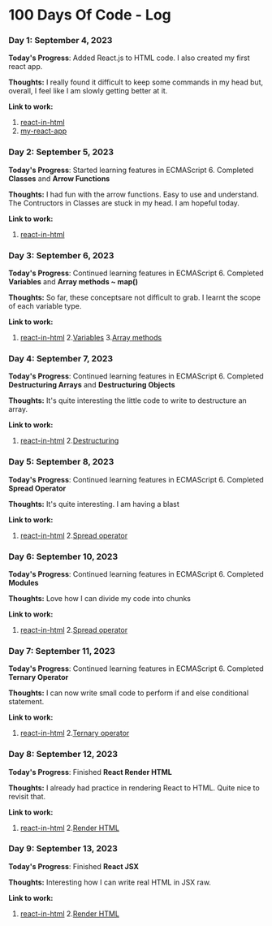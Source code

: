 # 100 Days Of Code - Log

### Day 1: September 4, 2023

**Today's Progress**: Added React.js to HTML code. I also created my first react app.

**Thoughts:** I really found it difficult to keep some commands in my head but, overall, I feel like I am slowly getting better at it.

**Link to work:** 
1. [react-in-html](https://github.com/sdabbey/React-tutorial/tree/main/react-in-html)
2. [my-react-app](https://github.com/sdabbey/React-tutorial/tree/main/my-react-app)


### Day 2: September 5, 2023
**Today's Progress**: Started learning features in ECMAScript 6. Completed **Classes** and **Arrow Functions**

**Thoughts:** I had fun with the arrow functions. Easy to use and understand. The Contructors in Classes are stuck in my head. I am hopeful today.

**Link to work:** 
1. [react-in-html](https://github.com/sdabbey/React-tutorial/blob/master/main.html)


### Day 3: September 6, 2023
**Today's Progress**: Continued learning features in ECMAScript 6. Completed **Variables** and **Array methods ~ map()**

**Thoughts:** So far, these conceptsare not difficult to grab. I learnt the scope of each variable type.

**Link to work:** 
1. [react-in-html](https://github.com/sdabbey/React-tutorial/blob/master/main.html)
2.[Variables](https://www.w3schools.com/react/react_es6_variables.asp)
3.[Array methods](https://www.w3schools.com/react/react_es6_array_methods.asp)


### Day 4: September 7, 2023
**Today's Progress**: Continued learning features in ECMAScript 6. Completed **Destructuring Arrays** and **Destructuring Objects**

**Thoughts:** It's quite interesting the little code to write to destructure an array.

**Link to work:** 
1. [react-in-html](https://github.com/sdabbey/React-tutorial/blob/master/main.html)
2.[Destructuring](https://www.w3schools.com/react/react_es6_destructuring.asp)


### Day 5: September 8, 2023
**Today's Progress**: Continued learning features in ECMAScript 6. Completed **Spread Operator**

**Thoughts:** It's quite interesting. I am having a blast

**Link to work:** 
1. [react-in-html](https://github.com/sdabbey/React-tutorial/blob/master/main.html)
2.[Spread operator](https://www.w3schools.com/react/react_es6_spread.asp)

### Day 6: September 10, 2023
**Today's Progress**: Continued learning features in ECMAScript 6. Completed **Modules**

**Thoughts:** Love how I can divide my code into chunks

**Link to work:** 
1. [react-in-html](https://github.com/sdabbey/React-tutorial/blob/master/main.html)
2.[Spread operator](https://www.w3schools.com/react/react_es6_modules.asp)


### Day 7: September 11, 2023
**Today's Progress**: Continued learning features in ECMAScript 6. Completed **Ternary Operator**

**Thoughts:** I can now write small code to perform if and else conditional statement.

**Link to work:** 
1. [react-in-html](https://github.com/sdabbey/React-tutorial/blob/master/main.html)
2.[Ternary operator](https://www.w3schools.com/react/react_es6_ternary.asp)


### Day 8: September 12, 2023
**Today's Progress**: Finished **React Render HTML**

**Thoughts:** I already had practice in rendering React to HTML. Quite nice to revisit that.

**Link to work:** 
1. [react-in-html](https://github.com/sdabbey/React-tutorial/blob/master/main.html)
2.[Render HTML](https://www.w3schools.com/react/react_render.asp)


### Day 9: September 13, 2023
**Today's Progress**: Finished **React JSX**

**Thoughts:** Interesting how I can write real HTML in JSX raw.

**Link to work:** 
1. [react-in-html](https://github.com/sdabbey/React-tutorial/blob/master/main.html)
2.[Render HTML](https://www.w3schools.com/react/react_jsx.asp)
